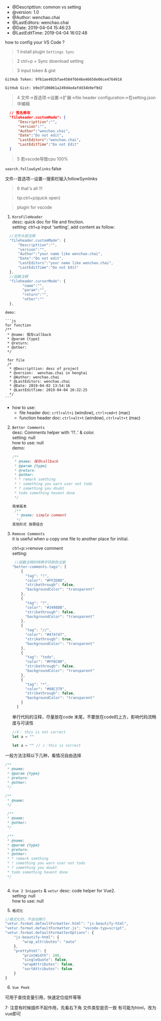  * @Descripttion: common vs setting 
 * @version: 1.0
 * @Author: wenchao.chai
 * @LastEditors: wenchao.chai
 * @Date: 2019-04-04 15:46:23
 * @LastEditTime: 2019-04-04 16:02:48 

how to config your VS Code ?

> 1 install plugin `Settings Sync`
  
> 2  ctrl+p + Sync download setting

> 3 input token & gist 

`GitHub Token: 9f61ae492bfae4584f6646e46650e06ce4764918`

`GitHub Gist: b9e3f106061a249d4edafdd34b9ef9d2`

> 4 文件->首选项->设置->扩展->file header configuration->在setting.json中编辑

```json
  // 签名修改
  "fileheader.customMade": {
      "Descripttion":"",
      "version":"",
      "Author":"wenchao.chai",
      "Date":"Do not edit",
      "LastEditors":"wenchao.chai",
      "LastEditTime":"Do not Edit"
  }
```

> 5 若vscode导致cpu 100%

`search.followSymlinks`:false

文件--首选项--设置--搜索栏输入followSymlinks

> 6 that's all !!!

> tip:ctrl+p(quick open)

> plugin for vscode

1. `KoroFileHeader`   
   desc: quick doc for file and finction.   
   setting: ctrl+p input 'setting', add content as follow:            
```js
  //文件头部注释
  "fileheader.customMade": {
      "Descripttion":"",
      "version":"",
      "Author":"your name like wenchao.chai",
      "Date":"Do not edit",
      "LastEditors":"your name like wenchao.chai",
      "LastEditTime":"Do not Edit"
  },
  //函数注释 
  "fileheader.cursorMode": {
        "name":"",  
        "param":"",
        "return":"",
        "other":""
  },
```
    demo:  

    ```js
    for function
    /**
     * @name: 保存callback 
     * @param {type} 
     * @return: 
     * @other: 
     */     

     for file
     /*
      * @Descripttion: desc of project
      * @version:  wenchao.chai in hengtai
      * @Author: wenchao.chai
      * @LastEditors: wenchao.chai
      * @Date: 2019-04-02 13:54:16
      * @LastEditTime: 2019-04-04 16:32:25
      */ 
    ```
* how to use:   
    + file header doc:     `crtl+alt+i` (window), `ctrl+cmd+t` (mac)  
    + function header doc: `ctrl+alt+t` (window), `ctrl+alt+t` (mac)  

2. `Better Comments`     
    desc: Comments helper with '!?..' & color.  
    setting: null  
    how to use: null  
    demo:  
    ```js
    /**
     * @name: 保存callback 
     * @param {type} 
     * @return: 
     * @other: 
     * * remark somthing
     * ! something you warn user not todo 
     * ? something you doubt
     * todo something havent done
     */    

    简单版本
     /**
      * @name: simple comment
      */  
    其他形式 按需组合
    ``` 
3. `Remove Comments`  
    it is useful when u copy one file to another place for initial.

    ctrl+p:>remove comment  
    setting:  
    ```js
     //函数注释的特殊字符颜色注册
    "better-comments.tags": [
        {
          "tag": "!",
          "color": "#FF2D00",
          "strikethrough": false,
          "backgroundColor": "transparent"
        },
        {
          "tag": "?",
          "color": "#3498DB",
          "strikethrough": false,
          "backgroundColor": "transparent"
        },
        {
          "tag": "//",
          "color": "#474747",
          "strikethrough": true,
          "backgroundColor": "transparent"
        },
        {
          "tag": "todo",
          "color": "#FF8C00",
          "strikethrough": false,
          "backgroundColor": "transparent"
        },
        {
          "tag": "*",
          "color": "#98C379",
          "strikethrough": false,
          "backgroundColor": "transparent"
        }
      ]
    ``` 
    单行代码的注释，尽量放在code 末尾，不要放在code的上方，影响代码流畅度与可读性  
    ```js
    //X： this is not correct 
    let a = ""

    let a = "" // √：this is correct
    ```

一般方法注释以下几种，看情况自由选择

```js
/**
 * @name: 
 * @param {type} 
 * @return: 
 * @other: 
 */

/**
 * @name:  
 */ 

 /**
 * @name:  
 * @other: 
 */ 

 /**
 * @name: 
 * @param {type} 
 * @return: 
 * @other:  
 * * remark somthing
 * ! something you warn user not todo 
 * ? something you doubt
 * todo something havent done
 */
 
```
 
4. `Vue 2 Snippets` & `vetur` 
    desc: code helper for Vue2.  
    setting: null  
    how to use: null

5. `格式化`  

```js
//格式化时，不自动换行
"vetur.format.defaultFormatter.html": "js-beautify-html",
"vetur.format.defaultFormatter.js": "vscode-typ=script",
"vetur.format.defaultFormatterOptions": {
    "js-beautify-html": {
        "wrap_attributes": "auto"
    },
    "prettyhtml": {
        "printWidth": 100,
        "singleQuote": false,
        "wrapAttributes": false,
        "sortAttributes": false
    }
}
```

6. `Vue Peek`

可用于查找变量引用，快速定位组件等等

7· 注意有时候插件不起作用，先看右下角 文件类型是否一致 有可能为html，改为vue即可



